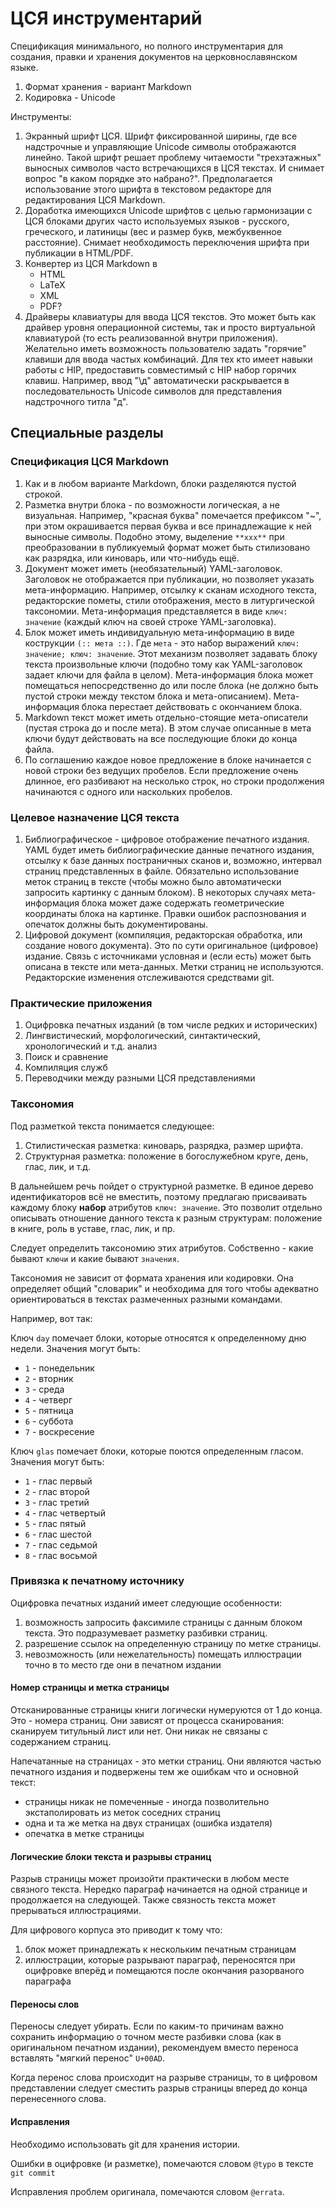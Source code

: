 # ЦСЯ инструментарий

Спецификация минимального, но полного инструментария для создания, правки и хранения документов
на церковнославянском языке.

1. Формат хранения - вариант Markdown
2. Кодировка - Unicode

Инструменты:

1. Экранный шрифт ЦСЯ. Шрифт фиксированной ширины, где все надстрочные и управляющие Unicode символы
   отображаются линейно. Такой шрифт решает проблему читаемости "трехэтажных" выносных символов часто
   встречающихся в ЦСЯ текстах. И снимает вопрос "в каком порядке это набрано?". Предполагается
   использование этого шрифта в текстовом редакторе для редактирования ЦСЯ Markdown.
2. Доработка имеющихся Unicode шрифтов с целью гармонизации с ЦСЯ блоками других часто используемых
   языков - русского, греческого, и латиницы (вес и размер букв, межбуквенное расстояние).
   Снимает необходимость переключения шрифта при публикации в HTML/PDF.
3. Конвертер из ЦСЯ Markdown в
   * HTML
   * LaTeX
   * XML
   * PDF?
4. Драйверы клавиатуры для ввода ЦСЯ текстов. Это может быть как драйвер уровня операционной системы,
   так и просто виртуальной клавиатурой (то есть реализованной внутри приложения). Желательно
   иметь возможность пользователю задать "горячие" клавиши для ввода частых комбинаций. Для
   тех кто имеет навыки работы с HIP, предоставить совместимый с HIP набор горячих клавиш.
   Например, ввод "\д" автоматически раскрывается в последовательность Unicode символов для
   представления надстрочного титла "д".

## Специальные разделы

### Спецификация ЦСЯ Markdown

1. Как и в любом варианте Markdown, блоки разделяются пустой строкой.
2. Разметка внутри блока - по возможности логическая, а не визуальная. Например, "красная
   буква" помечается префиксом "~", при этом окрашивается первая буква и все принадлежащие к ней
   выносные символы. Подобно этому, выделение `**xxx**` при преобразовании в публикуемый
   формат может быть стилизовано как разрядка, или киноварь, или что-нибудь ещё.
3. Документ может иметь (необязательный) YAML-заголовок. Заголовок не отображается при публикации,
   но позволяет указать мета-информацию. Например, отсылку к сканам исходного текста, редакторские
   пометы, стили отображения, место в литургической таксономии. Мета-информация представляется в
   виде `ключ: значение` (каждый ключ на своей строке YAML-заголовка).
4. Блок может иметь индивидуальную мета-информацию в виде кострукции `(:: мета ::)`. Где `мета` -
   это набор выражений `ключ: значение; ключ: значение`. Этот механизм позволяет задавать блоку
   текста произвольные ключи (подобно тому как YAML-заголовок задает ключи для файла в целом).
   Мета-информация блока может помещаться непосредственно до или после блока (не должно быть
   пустой строки между текстом блока и мета-описанием). Мета-информация блока перестает
   действовать с окончанием блока.
5. Markdown текст может иметь отдельно-стоящие мета-описатели (пустая строка до и после мета).
   В этом случае описанные в мета ключи будут действовать на все последующие блоки до конца файла.
6. По соглашению каждое новое предложение в блоке начинается с новой строки без ведущих пробелов.
   Если предложение очень длинное, его разбивают на несколько строк, но строки продолжения
   начинаются с одного или наскольких пробелов.

### Целевое назначение ЦСЯ текста

1. Библиографическое - цифровое отображение печатного издания. YAML будет иметь библиографические
   данные печатного издания, отсылку к базе данных
   постраничных сканов и, возможно, интервал страниц представленных в файле. Обязательно использование
   меток страниц в тексте (чтобы можно было автоматически запросить картинку с данным блоком).
   В некоторых случаях мета-информация блока может даже содержать геометрические координаты
   блока на картинке. Правки ошибок распознования и опечаток должны быть документированы.
2. Цифровой документ (компиляция, редакторская обработка, или создание нового документа). Это
   по сути оригинальное (цифровое) издание. Связь с источниками условная и (если есть) может быть описана
   в тексте или мета-данных. Метки страниц не используются. Редакторские изменения отслеживаются
   средствами git.

### Практические приложения

1. Оцифровка печатных изданий (в том числе редких и исторических)
2. Лингвистический, морфологический, синтактический, хронологический и т.д. анализ
3. Поиск и сравнение
4. Компиляция служб
5. Переводчики между разными ЦСЯ представлениями

### Таксономия
Под разметкой текста понимается следующее:

1. Стилистическая разметка: киноварь, разрядка, размер шрифта.
2. Структурная разметка: положение в богослужебном круге, день, глас, лик, и т.д.

В дальнейшем речь пойдет о структурной разметке. В единое дерево идентификаторов всё не вместить,
поэтому предлагаю присваивать каждому блоку **набор** атрибутов `ключ: значение`. Это позволит отдельно
описывать отношение данного текста к разным структурам: положение в книге, роль в уставе, глас, лик, и пр.

Следует определить таксономию этих атрибутов. Собственно - какие бывают `ключи` и какие бывают `значения`.

Таксономия не зависит от формата хранения или кодировки. Она определяет общий "словарик" и необходима
для того чтобы адекватно ориентироваться в текстах размеченных разными командами.

Например, вот так:

Ключ `day` помечает блоки, которые относятся к определенному дню недели. Значения могут быть:
* `1` - понедельник
* `2` - вторник
* `3` - среда
* `4` - четверг
* `5` - пятница
* `6` - суббота
* `7` - воскресение

Ключ `glas` помечает блоки, которые поются определенным гласом. Значения могут быть:
* `1` - глас первый
* `2` - глас второй
* `3` - глас третий
* `4` - глас четвертый
* `5` - глас пятый
* `6` - глас шестой
* `7` - глас седьмой
* `8` - глас восьмой

### Привязка к печатному источнику

Оцифровка печатных изданий имеет следующие особенности:
1. возможность запросить факсимиле страницы с данным блоком текста. Это подразумевает разметку разбивки страниц.
2. разрешение ссылок на определенную страницу по метке страницы.
3. невозможность (или нежелательность) помещать иллюстрации точно в то место где они в печатном издании

#### Номер страницы и метка страницы
Отсканированные страницы книги логически нумеруются от 1 до конца. Это - номера страниц. Они зависят от процесса
сканирования: сканируем титульный лист или нет. Они никак не связаны с содержанием страниц.

Напечатанные на страницах - это метки страниц. Они являются частью печатного издания и подвержены тем же
ошибкам что и основной текст:

* страницы никак не помеченные - иногда позволительно экстаполировать из меток соседних страниц
* одна и та же метка на двух страницах (ошибка издателя)
* опечатка в метке страницы

#### Логические блоки текста и разрывы страниц
Разрыв страницы может произойти практически в любом месте связного текста. Нередко параграф начинается на одной странице и
продолжается на следующей. Также связность текста может прерываться иллюстрациями.

Для цифрового корпуса это приводит к тому что:
1. блок может принадлежать к нескольким печатным страницам
2. иллюстрации, которые разрывают параграф, переносятся при оцифровке вперёд и помещаются после окончания разорваного
   параграфа

#### Переносы слов
Переносы следует убирать. Если по каким-то причинам важно сохранить информацию о точном месте разбивки слова (как в
оригинальном печатном издании), рекомендуем вместо переноса вставлять "мягкий перенос" `U+00AD`.

Когда перенос слова происходит на разрыве страницы, то в цифровом представлении следует сместить разрыв страницы
вперед до конца перенесенного слова.

#### Исправления
Необходимо использовать git для хранения истории.

Ошибки в оцифровке (и разметке), помечаются словом `@typo` в тексте `git commit`

Исправления проблем оригинала, помечаются словом `@errata`.
